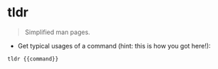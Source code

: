 # tldr

> Simplified man pages.

- Get typical usages of a command (hint: this is how you got here!):

`tldr {{command}}`
